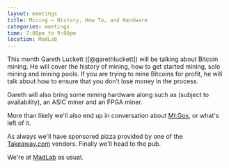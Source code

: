 ```yaml
---
layout: meetings
title: Mining – History, How To, and Hardware
categories: meetings
time: 7:00pm to 9:00pm
location: MadLab
---
```


This month Gareth Luckett ([@garethluckett]) will be talking about Bitcoin mining. He will cover the history of mining, how to get started mining, solo mining and mining pools. If you are trying to mine Bitcoins for profit, he will talk about how to ensure that you don’t lose money in the process.

Gareth will also bring some mining hardware along such as (subject to availability), an ASIC miner and an FPGA miner.

More than likely we'll also end up in conversation about [Mt.Gox][mtgox], or what's left of it.

As always we'll have sponsored pizza provided by one of the [Takeaway.com][takeaway] vendors. Finally we'll head to the pub.

We're at [MadLab][madlab-event] as usual.

[madlab-event]: http://madlab.org.uk/content/bitcoin-manchester-7/
[takeaway]: http://www.takeaway.com/
[garethluckett]: https://twitter.com/garethluckett
[mtgox]: https://www.mtgox.com/
